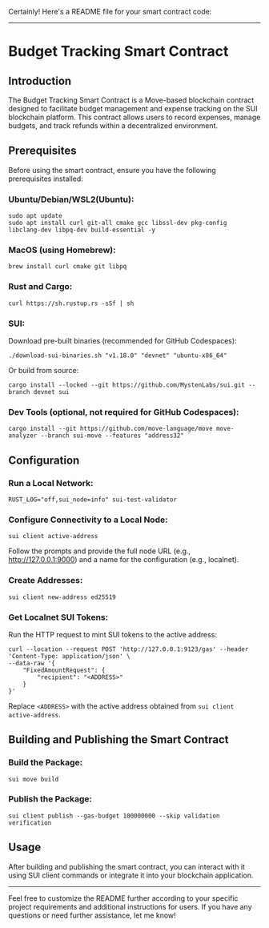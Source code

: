 Certainly! Here's a README file for your smart contract code:

---

# Budget Tracking Smart Contract

## Introduction

The Budget Tracking Smart Contract is a Move-based blockchain contract designed to facilitate budget management and expense tracking on the SUI blockchain platform. This contract allows users to record expenses, manage budgets, and track refunds within a decentralized environment.

## Prerequisites

Before using the smart contract, ensure you have the following prerequisites installed:

### Ubuntu/Debian/WSL2(Ubuntu):
```
sudo apt update
sudo apt install curl git-all cmake gcc libssl-dev pkg-config libclang-dev libpq-dev build-essential -y
```

### MacOS (using Homebrew):
```
brew install curl cmake git libpq
```

### Rust and Cargo:
```
curl https://sh.rustup.rs -sSf | sh
```

### SUI:
Download pre-built binaries (recommended for GitHub Codespaces):
```
./download-sui-binaries.sh "v1.18.0" "devnet" "ubuntu-x86_64"
```
Or build from source:
```
cargo install --locked --git https://github.com/MystenLabs/sui.git --branch devnet sui
```

### Dev Tools (optional, not required for GitHub Codespaces):
```
cargo install --git https://github.com/move-language/move move-analyzer --branch sui-move --features "address32"
```

## Configuration

### Run a Local Network:
```
RUST_LOG="off,sui_node=info" sui-test-validator
```

### Configure Connectivity to a Local Node:
```
sui client active-address
```
Follow the prompts and provide the full node URL (e.g., http://127.0.0.1:9000) and a name for the configuration (e.g., localnet).

### Create Addresses:
```
sui client new-address ed25519
```

### Get Localnet SUI Tokens:
Run the HTTP request to mint SUI tokens to the active address:
```
curl --location --request POST 'http://127.0.0.1:9123/gas' --header 'Content-Type: application/json' \
--data-raw '{
    "FixedAmountRequest": {
        "recipient": "<ADDRESS>"
    }
}'
```
Replace `<ADDRESS>` with the active address obtained from `sui client active-address`.

## Building and Publishing the Smart Contract

### Build the Package:
```
sui move build
```

### Publish the Package:
```
sui client publish --gas-budget 100000000 --skip validation verification
```

## Usage

After building and publishing the smart contract, you can interact with it using SUI client commands or integrate it into your blockchain application.

---

Feel free to customize the README further according to your specific project requirements and additional instructions for users. If you have any questions or need further assistance, let me know!
